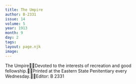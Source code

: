 ```yaml
---
title: The Umpire
author: B-2331
issue: 14
volume: 5
year: 1913
month: 9
day: 2
tags:
layout: page.njk
image:
---
```

The UmpireDevoted to the interests of recreation and good fellowship.Printed at the Eastern State Penitentiary every Wednesday.Editor: B 2331
